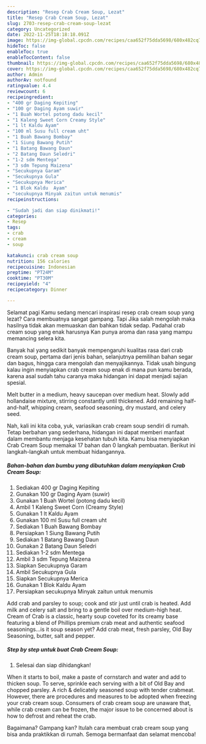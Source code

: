 ```yaml
---
description: "Resep Crab Cream Soup, Lezat"
title: "Resep Crab Cream Soup, Lezat"
slug: 2703-resep-crab-cream-soup-lezat
category: Uncategorized
date: 2022-11-25T18:18:18.091Z
image: https://img-global.cpcdn.com/recipes/caa652f75dda5698/680x482cq70/crab-cream-soup-foto-resep-utama.jpg
hideToc: false
enableToc: true
enableTocContent: false
thumbnail: https://img-global.cpcdn.com/recipes/caa652f75dda5698/680x482cq70/crab-cream-soup-foto-resep-utama.jpg
cover: https://img-global.cpcdn.com/recipes/caa652f75dda5698/680x482cq70/crab-cream-soup-foto-resep-utama.jpg
author: Admin
authorAv: notfound
ratingvalue: 4.4
reviewcount: 6
recipeingredient:
- "400 gr Daging Kepiting"
- "100 gr Daging Ayam suwir"
- "1 Buah Wortel potong dadu kecil"
- "1 Kaleng Sweet Corn Creamy Style"
- "1 lt Kaldu Ayam"
- "100 ml Susu full cream uht"
- "1 Buah Bawang Bombay"
- "1 Siung Bawang Putih"
- "1 Batang Bawang Daun"
- "2 Batang Daun Seledri"
- "1-2 sdm Mentega"
- "3 sdm Tepung Maizena"
- "Secukupnya Garam"
- "Secukupnya Gula"
- "Secukupnya Merica"
- "1 Blok Kaldu  Ayam"
- "secukupnya Minyak zaitun untuk menumis"
recipeinstructions:

- "Sudah jadi dan siap dinikmati!"
categories:
- Resep
tags:
- crab
- cream
- soup

katakunci: crab cream soup 
nutrition: 156 calories
recipecuisine: Indonesian
preptime: "PT24M"
cooktime: "PT30M"
recipeyield: "4"
recipecategory: Dinner

---
```



Selamat pagi Kamu sedang mencari inspirasi resep crab cream soup yang lezat? Cara membuatnya sangat gampang. Tapi Jika salah mengolah maka hasilnya tidak akan memuaskan dan bahkan tidak sedap. Padahal crab cream soup yang enak harusnya Kan punya aroma dan rasa yang mampu memancing selera kita.


Banyak hal yang sedikit banyak mempengaruhi kualitas rasa dari crab cream soup, pertama dari jenis bahan, selanjutnya pemilihan bahan segar dan bagus, hingga cara mengolah dan menyajikannya. Tidak usah bingung kalau ingin menyiapkan crab cream soup enak di mana pun kamu berada, karena asal sudah tahu caranya maka hidangan ini dapat menjadi sajian spesial.

Melt butter in a medium, heavy saucepan over medium heat. Slowly add hollandaise mixture, stirring constantly until thickened. Add remaining half-and-half, whipping cream, seafood seasoning, dry mustard, and celery seed.


Nah, kali ini kita coba, yuk, variasikan crab cream soup sendiri di rumah. Tetap berbahan yang sederhana, hidangan ini dapat memberi manfaat dalam membantu menjaga kesehatan tubuh kita. Kamu bisa menyiapkan Crab Cream Soup memakai 17 bahan dan 0 langkah pembuatan. Berikut ini langkah-langkah untuk membuat hidangannya.

<!--inarticleads1-->

##### Bahan-bahan dan bumbu yang dibutuhkan dalam menyiapkan Crab Cream Soup:

1. Sediakan 400 gr Daging Kepiting
1. Gunakan 100 gr Daging Ayam (suwir)
1. Gunakan 1 Buah Wortel (potong dadu kecil)
1. Ambil 1 Kaleng Sweet Corn (Creamy Style)
1. Gunakan 1 lt Kaldu Ayam
1. Gunakan 100 ml Susu full cream uht
1. Sediakan 1 Buah Bawang Bombay
1. Persiapkan 1 Siung Bawang Putih
1. Sediakan 1 Batang Bawang Daun
1. Gunakan 2 Batang Daun Seledri
1. Sediakan 1-2 sdm Mentega
1. Ambil 3 sdm Tepung Maizena
1. Siapkan Secukupnya Garam
1. Ambil Secukupnya Gula
1. Siapkan Secukupnya Merica
1. Gunakan 1 Blok Kaldu  Ayam
1. Persiapkan secukupnya Minyak zaitun untuk menumis


Add crab and parsley to soup; cook and stir just until crab is heated. Add milk and celery salt and bring to a gentle boil over medium-high heat. Cream of Crab is a classic, hearty soup coveted for its creamy base featuring a blend of Phillips premium crab meat and authentic seafood seasonings…is it soup season yet? Add crab meat, fresh parsley, Old Bay Seasoning, butter, salt and pepper. 

<!--inarticleads2-->

##### Step by step untuk buat Crab Cream Soup:


1. Selesai dan siap dihidangkan!

When it starts to boil, make a paste of cornstarch and water and add to thicken soup. To serve, sprinkle each serving with a bit of Old Bay and chopped parsley. A rich &amp; delicately seasoned soup with tender crabmeat. However, there are procedures and measures to be adopted when freezing your crab cream soup. Consumers of crab cream soup are unaware that, while crab cream can be frozen, the major issue to be concerned about is how to defrost and reheat the crab. 

Bagaimana? Gampang kan? Itulah cara membuat crab cream soup yang bisa anda praktikkan di rumah. Semoga bermanfaat dan selamat mencoba!
